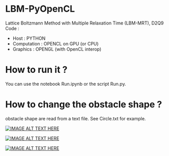# LBM-PyOpenCL

Lattice Boltzmann Method with Multiple Relaxation Time (LBM-MRT), D2Q9 
Code : 
  - Host : PYTHON 
  - Computation : OPENCL on GPU (or CPU)
  - Graphics : OPENGL (with OpenCL interop)
 
# How to run it ?
You can use the notebook Run.ipynb or the script Run.py.

# How to change the obstacle shape ?
obstacle shape are read from a text file. See Circle.txt for example.

[![IMAGE ALT TEXT HERE](https://img.youtube.com/vi/Ph7dVfcWveQ/0.jpg)](https://www.youtube.com/watch?v=Ph7dVfcWveQ)

[![IMAGE ALT TEXT HERE](https://img.youtube.com/vi/w-3g8Jeuhn4/0.jpg)](https://www.youtube.com/watch?v=w-3g8Jeuhn4)

[![IMAGE ALT TEXT HERE](https://img.youtube.com/vi/Brx27BIAaQw/0.jpg)](https://www.youtube.com/watch?v=Brx27BIAaQw)

